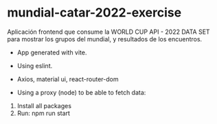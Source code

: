 # mundial-catar-2022-exercise
Aplicación frontend que consume la WORLD CUP API - 2022 DATA SET para mostrar los grupos del mundial, y resultados de los encuentros.

- App generated with vite. 
- Using eslint.
- Axios, material ui, react-router-dom


- Using a proxy (node) to be able to fetch data:
1. Install all packages
2. Run: npm run start
